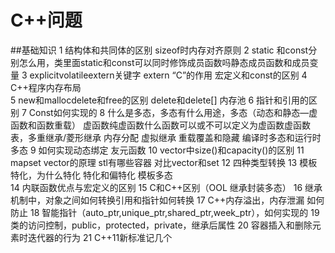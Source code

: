 # C++问题

##基础知识
1 结构体和共同体的区别   sizeof时内存对齐原则
2 static 和const分别怎么用，类里面static和const可以同时修饰成员函数吗静态成员函数和成员变量
3 explicitvolatileextern关键字  extern “C”的作用   宏定义和const的区别
4 C++程序内存布局  
5 new和mallocdelete和free的区别  delete和delete[]       内存池
6 指针和引用的区别
7 Const如何实现的
8 什么是多态，多态有什么用途，多态（动态和静态—虚函数和函数重载） 虚函数纯虚函数什么函数可以或不可以定义为虚函数虚函数表，多重继承/菱形继承 内存分配 虚拟继承   重载覆盖和隐藏   编译时多态和运行时多态
9  如何实现动态绑定   友元函数
10 vector中size()和capacity()的区别
11 mapset vector的原理  stl有哪些容器 对比vector和set
12 四种类型转换
13 模板特化，为什么特化     特化和偏特化  模板多态     
14 内联函数优点与宏定义的区别
15 C和C++区别（OOL 继承封装多态）
16 继承机制中，对象之间如何转换引用和指针如何转换
17 C++内存溢出，内存泄漏   如何防止
18 智能指针（auto_ptr,unique_ptr,shared_ptr,week_ptr），如何实现的
19 类的访问控制，public，protected，private，继承后属性
20 容器插入和删除元素时迭代器的行为
21 C++11新标准记几个

